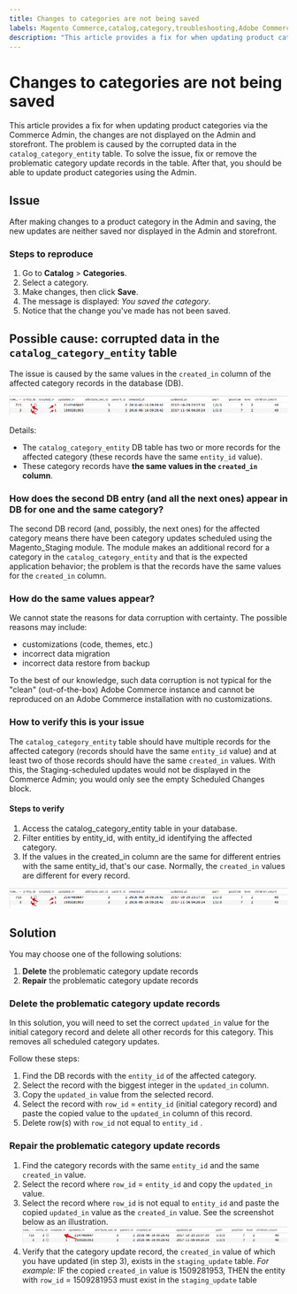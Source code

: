 ```yaml
---
title: Changes to categories are not being saved
labels: Magento Commerce,catalog,category,troubleshooting,Adobe Commerce,admin,storefront,update records
description: "This article provides a fix for when updating product categories via the Commerce Admin, the changes are not displayed on the Admin and storefront. The problem is caused by the corrupted data in the `catalog_category_entity` table. To solve the issue, fix or remove the problematic category update records in the table. After that, you should be able to update product categories using the Admin."
---
```


# Changes to categories are not being saved

This article provides a fix for when updating product categories via the Commerce Admin, the changes are not displayed on the Admin and storefront. The problem is caused by the corrupted data in the `catalog_category_entity` table. To solve the issue, fix or remove the problematic category update records in the table. After that, you should be able to update product categories using the Admin.

## Issue

After making changes to a product category in the Admin and saving, the new updates are neither saved nor displayed in the Admin and storefront.

### Steps to reproduce

1. Go to **Catalog** > **Categories**.
1. Select a category.
1. Make changes, then click **Save**.
1. The message is displayed: *You saved the category*.
1. Notice that the change you've made has not been saved.

## Possible cause: corrupted data in the `catalog_category_entity` table

The issue is caused by the same values in the `created_in` column of the affected category records in the database (DB).

![Corrupted data in the catalog_category_entity table](assets/catalog_category_entity.png)

Details:

* The `catalog_category_entity` DB table has two or more records for the affected category (these records have the same `entity_id` value).
* These category records have **the same values in the `created_in` column**.

### How does the second DB entry (and all the next ones) appear in DB for one and the same category?

The second DB record (and, possibly, the next ones) for the affected category means there have been category updates scheduled using the Magento\_Staging module. The module makes an additional record for a category in the `catalog_category_entity` and that is the expected application behavior; the problem is that the records have the same values for the `created_in` column.

### How do the same values appear?

We cannot state the reasons for data corruption with certainty. The possible reasons may include:

* customizations (code, themes, etc.)
* incorrect data migration
* incorrect data restore from backup

To the best of our knowledge, such data corruption is not typical for the "clean" (out-of-the-box) Adobe Commerce instance and cannot be reproduced on an Adobe Commerce installation with no customizations.

### How to verify this is your issue

The `catalog_category_entity` table should have multiple records for the affected category (records should have the same `entity_id` value) and at least two of those records should have the same `created_in` values. With this, the Staging-scheduled updates would not be displayed in the Commerce Admin; you would only see the empty Scheduled Changes block.

#### Steps to verify

1. Access the catalog\_category\_entity table in your database.
1. Filter entities by entity\_id, with entity\_id identifying the affected category.
1. If the values in the created\_in column are the same for different entries with the same entity\_id, that's our case. Normally, the `created_in` values are different for every record.

![Corrupted data in the catalog_category_entity table](assets/catalog_category_entity.png)

## Solution

You may choose one of the following solutions:

1. **Delete** the problematic category update records
1. **Repair** the problematic category update records

### Delete the problematic category update records

In this solution, you will need to set the correct `updated_in` value for the initial category record and delete all other records for this category. This removes all scheduled category updates.

Follow these steps:

1. Find the DB records with the `entity_id` of the affected category.
1. Select the record with the biggest integer in the `updated_in` column.
1. Copy the `updated_in` value from the selected record.
1. Select the record with `row_id` = `entity_id` (initial category record) and paste the copied value to the `updated_in` column of this record.
1. Delete row(s) with `row_id` not equal to `entity_id` .

### Repair the problematic category update records

1. Find the category records with the same `entity_id` and the same `created_in` value.
1. Select the record where `row_id` = `entity_id` and copy the `updated_in` value.
1. Select the record where `row_id` is not equal to `entity_id` and paste the copied `updated_in` value as the `created_in` value. See the screenshot below as an illustration.    ![Copying the created_in value.png](assets/copy_created-in_value.png)
1. Verify that the category update record, the `created_in` value of which you have updated (in step 3), exists in the `staging_update` table. *For example:* IF the copied `created_in` value is 1509281953, THEN the entity with `row_id` = 1509281953 must exist in the `staging_update` table 

